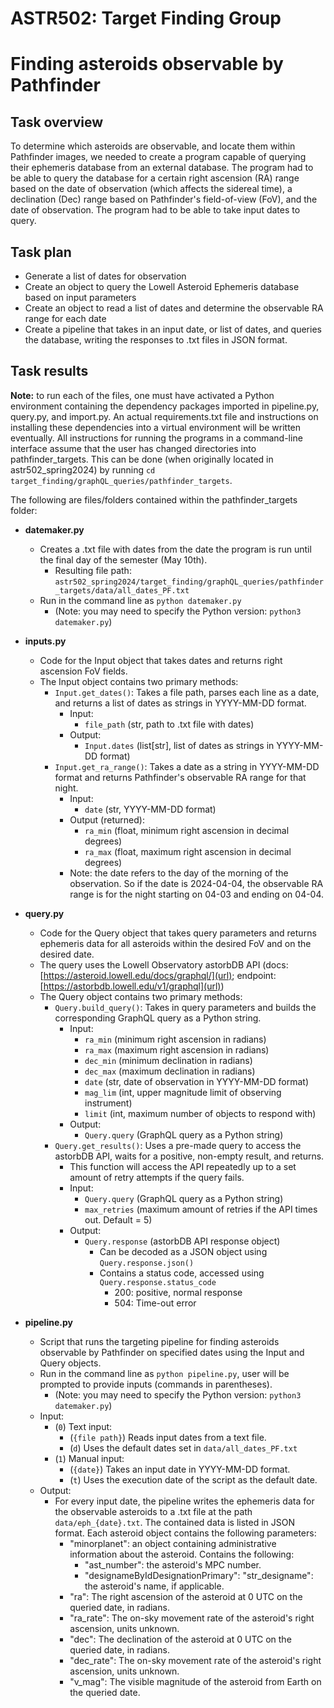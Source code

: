 # ASTR502: Target Finding Group
# Finding asteroids observable by Pathfinder

## Task overview
To determine which asteroids are observable, and locate them within Pathfinder images, we needed to create a program capable of querying their ephemeris database from an external database.
The program had to be able to query the database for a certain right ascension (RA) range based on the date of observation (which affects the sidereal time), a declination (Dec) range based on Pathfinder's field-of-view (FoV), and the date of observation.
The program had to be able to take input dates to query.

## Task plan
  - Generate a list of dates for observation
  - Create an object to query the Lowell Asteroid Ephemeris database based on input parameters
  - Create an object to read a list of dates and determine the observable RA range for each date
  - Create a pipeline that takes in an input date, or list of dates, and queries the database, writing the responses to .txt files in JSON format.

## Task results
**Note:** to run each of the files, one must have activated a Python environment containing the dependency packages imported in pipeline.py, query.py, and import.py.
An actual requirements.txt file and instructions on installing these dependencies into a virtual environment will be written eventually.
All instructions for running the programs in a command-line interface assume that the user has changed directories into pathfinder_targets.
This can be done (when originally located in astr502_spring2024) by running `cd target_finding/graphQL_queries/pathfinder_targets`.

The following are files/folders contained within the pathfinder_targets folder:
 
  - **datemaker.py**
     - Creates a .txt file with dates from the date the program is run until the final day of the semester (May 10th).
       - Resulting file path: `astr502_spring2024/target_finding/graphQL_queries/pathfinder_targets/data/all_dates_PF.txt`
     - Run in the command line as `python datemaker.py`
       - (Note: you may need to specify the Python version: `python3 datemaker.py`)
 
  - **inputs.py**
     - Code for the Input object that takes dates and returns right ascension FoV fields.
     - The Input object contains two primary methods:
       - `Input.get_dates()`: Takes a file path, parses each line as a date, and returns a list of dates as strings in YYYY-MM-DD format.
         - Input:
           - `file_path` (str, path to .txt file with dates)
         - Output:
           - `Input.dates` (list[str], list of dates as strings in YYYY-MM-DD format)
       - `Input.get_ra_range()`: Takes a date as a string in YYYY-MM-DD format and returns Pathfinder's observable RA range for that night.
         - Input:
           - `date` (str, YYYY-MM-DD format)
         - Output (returned):
           - `ra_min` (float, minimum right ascension in decimal degrees)
           - `ra_max` (float, maximum right ascension in decimal degrees)
         - Note: the date refers to the day of the morning of the observation. So if the date is 2024-04-04, the observable RA range is for the night starting on 04-03 and ending on 04-04.
 
  - **query.py**
     - Code for the Query object that takes query parameters and returns ephemeris data for all asteroids within the desired FoV and on the desired date.
     - The query uses the Lowell Observatory astorbDB API (docs: [https://asteroid.lowell.edu/docs/graphql/](url); endpoint: [https://astorbdb.lowell.edu/v1/graphql](url))
     - The Query object contains two primary methods:
       - `Query.build_query()`: Takes in query parameters and builds the corresponding GraphQL query as a Python string.
         - Input:
           - `ra_min` (minimum right ascension in radians)
           - `ra_max` (maximum right ascension in radians)
           - `dec_min` (minimum declination in radians)
           - `dec_max` (maximum declination in radians)
           - `date` (str, date of observation in YYYY-MM-DD format)
           - `mag_lim` (int, upper magnitude limit of observing instrument)
           - `limit` (int, maximum number of objects to respond with)
         - Output:
           - `Query.query` (GraphQL query as a Python string)
       - `Query.get_results()`: Uses a pre-made query to access the astorbDB API, waits for a positive, non-empty result, and returns.
         - This function will access the API repeatedly up to a set amount of retry attempts if the query fails.
         - Input:
           - `Query.query` (GraphQL query as a Python string)
           - `max_retries` (maximum amount of retries if the API times out. Default = 5)
         - Output:
           - `Query.response` (astorbDB API response object)
             - Can be decoded as a JSON object using `Query.response.json()`
             - Contains a status code, accessed using `Query.response.status_code`
               - 200: positive, normal response
               - 504: Time-out error
                
  - **pipeline.py**
     - Script that runs the targeting pipeline for finding asteroids observable by Pathfinder on specified dates using the Input and Query objects.
     - Run in the command line as `python pipeline.py`, user will be prompted to provide inputs (commands in parentheses).
       - (Note: you may need to specify the Python version: `python3 datemaker.py`)
     - Input:
       - (`0`) Text input: 
         - (`{file path}`) Reads input dates from a text file.
         - (`d`) Uses the default dates set in `data/all_dates_PF.txt`
       - (`1`) Manual input:
         - (`{date}`) Takes an input date in YYYY-MM-DD format.
         - (`t`) Uses the execution date of the script as the default date.
     -  Output:
         -  For every input date, the pipeline writes the ephemeris data for the observable asteroids to a .txt file at the path `data/eph_{date}.txt`. The contained data is listed in JSON format. Each asteroid object contains the following parameters:
            - "minorplanet": an object containing administrative information about the asteroid. Contains the following:
              - "ast_number": the asteroid's MPC number.
              - "designameByIdDesignationPrimary": "str_designame": the asteroid's name, if applicable.
            - "ra": The right ascension of the asteroid at 0 UTC on the queried date, in radians.
            - "ra_rate": The on-sky movement rate of the asteroid's right ascension, units unknown.
            - "dec": The declination of the asteroid at 0 UTC on the queried date, in radians.
            - "dec_rate": The on-sky movement rate of the asteroid's right ascension, units unknown.
            - "v_mag": The visible magnitude of the asteroid from Earth on the queried date.

